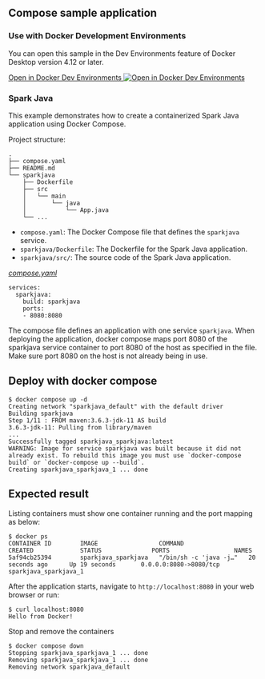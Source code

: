 ## Compose sample application

### Use with Docker Development Environments

You can open this sample in the Dev Environments feature of Docker Desktop version 4.12 or later.

[Open in Docker Dev Environments <img src="../open_in_new.svg" alt="Open in Docker Dev Environments" align="top"/>](https://open.docker.com/dashboard/dev-envs?url=https://github.com/docker/awesome-compose/tree/master/sparkjava)

### Spark Java

This example demonstrates how to create a containerized Spark Java application using Docker Compose.

Project structure:
```
.
├── compose.yaml
├── README.md
└── sparkjava
    ├── Dockerfile
    ├── src
    │   └── main
    │       └── java
    │           └── App.java
    └── ...
```

*   `compose.yaml`: The Docker Compose file that defines the `sparkjava` service.
*   `sparkjava/Dockerfile`: The Dockerfile for the Spark Java application.
*   `sparkjava/src/`: The source code of the Spark Java application.

[_compose.yaml_](compose.yaml)
```
services:
  sparkjava:
    build: sparkjava
    ports:
    - 8080:8080
```
The compose file defines an application with one service `sparkjava`.
When deploying the application, docker compose maps port 8080 of the sparkjava service container to port 8080 of the host as specified in the file.
Make sure port 8080 on the host is not already being in use.

## Deploy with docker compose

```
$ docker compose up -d
Creating network "sparkjava_default" with the default driver
Building sparkjava
Step 1/11 : FROM maven:3.6.3-jdk-11 AS build
3.6.3-jdk-11: Pulling from library/maven
...
Successfully tagged sparkjava_sparkjava:latest
WARNING: Image for service sparkjava was built because it did not already exist. To rebuild this image you must use `docker-compose build` or `docker-compose up --build`.
Creating sparkjava_sparkjava_1 ... done
```

## Expected result

Listing containers must show one container running and the port mapping as below:
```
$ docker ps
CONTAINER ID        IMAGE                 COMMAND                  CREATED             STATUS              PORTS                  NAMES
5af94cb25394        sparkjava_sparkjava   "/bin/sh -c 'java -j…"   20 seconds ago      Up 19 seconds       0.0.0.0:8080->8080/tcp   sparkjava_sparkjava_1
```

After the application starts, navigate to `http://localhost:8080` in your web browser or run:
```
$ curl localhost:8080
Hello from Docker!
```

Stop and remove the containers
```
$ docker compose down
Stopping sparkjava_sparkjava_1 ... done
Removing sparkjava_sparkjava_1 ... done
Removing network sparkjava_default
```
